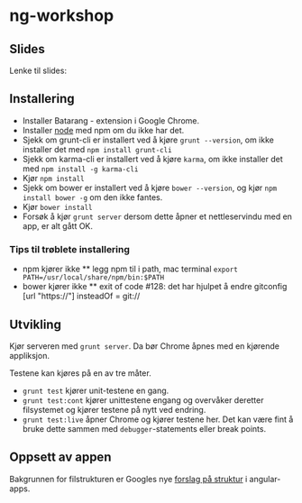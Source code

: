 ng-workshop
===========

## Slides

Lenke til slides: 

## Installering

* Installer Batarang - extension i Google Chrome.
* Installer [node](http://nodejs.org/) med npm om du ikke har det.
* Sjekk om grunt-cli er installert ved å kjøre `grunt --version`, om ikke installer det med `npm install grunt-cli`
* Sjekk om karma-cli er installert ved å kjøre `karma`, om ikke installer det med `npm install -g karma-cli`
* Kjør `npm install`
* Sjekk om bower er installert ved å kjøre `bower --version`, og kjør `npm install bower -g` om den ikke fantes. 
* Kjør `bower install`
* Forsøk å kjør `grunt server` dersom dette åpner et nettleservindu med en app, er alt gått OK.

### Tips til trøblete installering

* npm kjører ikke
** legg npm til i path, mac terminal `export PATH=/usr/local/share/npm/bin:$PATH`
* bower kjører ikke
** exit of code #128: det har hjulpet å endre gitconfig
    [url "https://"]
    insteadOf = git://


## Utvikling

Kjør serveren med `grunt server`. Da bør Chrome åpnes med en kjørende appliksjon.

Testene kan kjøres på en av tre måter.

* `grunt test` kjører unit-testene en gang.
* `grunt test:cont` kjører unittestene engang og overvåker deretter filsystemet og kjører testene på nytt ved endring.
* `grunt test:live` åpner Chrome og kjører testene her. Det kan være fint å bruke dette sammen med `debugger`-statements eller break points. 

## Oppsett av appen

Bakgrunnen for filstrukturen er Googles nye [forslag på struktur](https://docs.google.com/document/d/1XXMvReO8-Awi1EZXAXS4PzDzdNvV6pGcuaF4Q9821Es/pub) i angular-apps.
